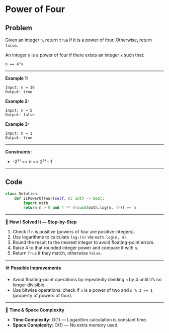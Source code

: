 # Power of Four

## Problem
Given an integer `n`, return `true` if it is a power of four. Otherwise, return `false`.  

An integer `n` is a power of four if there exists an integer `x` such that:  
```
n == 4^x
```

---

**Example 1:**
```
Input: n = 16
Output: true
```

**Example 2:**
```
Input: n = 5
Output: false
```

**Example 3:**
```
Input: n = 1
Output: true
```

---

**Constraints:**
- -2³¹ <= n <= 2³¹ - 1

---

## Code
```python
class Solution:
    def isPowerOfFour(self, n: int) -> bool:
        import math
        return n > 0 and 4 ** (round(math.log(n, 4))) == n
```

---

🧩 **How I Solved It — Step-by-Step**  
1. Check if `n` is positive (powers of four are positive integers).  
2. Use logarithms to calculate `log₄(n)` via `math.log(n, 4)`.  
3. Round the result to the nearest integer to avoid floating-point errors.  
4. Raise 4 to that rounded integer power and compare it with `n`.  
5. Return `True` if they match, otherwise `False`.

---

🛠️ **Possible Improvements**  
- Avoid floating-point operations by repeatedly dividing `n` by 4 until it’s no longer divisible.  
- Use bitwise operations: check if `n` is a power of two and `n % 3 == 1` (property of powers of four).

---

🧠 **Time & Space Complexity**  
- **Time Complexity:** O(1) — Logarithm calculation is constant time.  
- **Space Complexity:** O(1) — No extra memory used.
